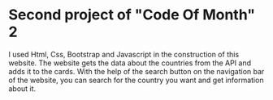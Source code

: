 # Second project of "Code Of Month" 2
I used Html, Css, Bootstrap and Javascript in the construction of this website. The website gets the data about the countries from the API and adds it to the cards. With the help of the search button on the navigation bar of the website, you can search for the country you want and get information about it.
